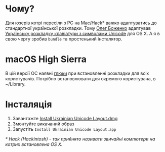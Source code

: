 # Чому?

Для юзерів котрі пересіли з PC на Mac/Hack* важко адаптуватись до стандартної української розкладки. Тому [Олег Боженко](http://mrgall.com/) адаптував [Українську розкладку клавіатури з символами Unicode](http://r2u.org.ua/wiki/keyboard/UkrainianUnicode) для OS X. А я в свою чергу зробив `bundle` та простенький інсталятор.

# macOS High Sierra

В цій версії ОС наявні [глюки](https://apple.stackexchange.com/questions/300606/keyboard-layout-keeps-reverting-since-upgrade-to-high-sierra) при встановленні розкладки для всіх користувачів. Потрібно встановлювати для окремого користувача, в ~/Library.

# Інсталяція

1. Завантажте [Install Ukrainian Unicode Layout.dmg](https://github.com/korzhyk/OSX-Ukrainian-Unicode-Layout/raw/master/Install%20Ukrainian%20Unicode%20Layout.dmg)
2. Змонтуйте викачаний образ
3. Запустіть `Install Ukrainian Unicode Layout.app`

_* Hack (Hackintosh) - так прийнято називати звичайні компютери на котрих встановлена OS X._
